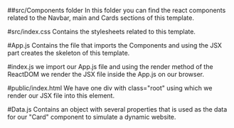 ##src/Components folder
In this folder you can find the react components related to the Navbar, main and Cards sections of this template.

#src/index.css
Contains the stylesheets related to this template.

#App.js
Contains the file that imports the Components and using the JSX part creates the skeleton of this template. 

#index.js
we import our App.js file and using the render method of the ReactDOM we render the JSX file inside the App.js on our browser.

#public/index.html
We have one div with class="root" using which we render our JSX file into this element.

#Data.js
Contains an object with several properties that is used as the data for our "Card" component to simulate a dynamic website.
